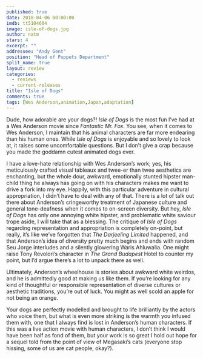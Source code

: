 ```yaml
---
published: true
date: 2018-04-06 00:00:00
imdb: tt5104604
image: isle-of-dogs.jpg
author: natm
stars: 4
excerpt: ""
addressee: "Andy Gent"
position: "Head of Puppets Department"
split_name: true
layout: review
categories: 
  - reviews
  - current-releases
title: "Isle of Dogs"
comments: true
tags: [Wes Anderson,animation,Japan,adaptation]
---
```

Dude, how adorable are your dogs?! _Isle of Dogs_ is the most fun I’ve had at a Wes Anderson movie since _Fantastic Mr. Fox_. You see, when it comes to Wes Anderson, I maintain that his animal characters are far more endearing than his human ones. While _Isle of Dogs_ is enjoyable and so lovely to look at, it raises some uncomfortable questions. But I don’t give a crap because you made the goddamn cutest animated dogs ever.

I have a love-hate relationship with Wes Anderson’s work; yes, his meticulously crafted visual tableaux and twee-er than twee aesthetics are enchanting, but the whole dour, awkward, emotionally stunted hipster man-child thing he always has going on with his characters makes me want to drive a fork into my eye. Happily, with this particular adventure in cultural appropriation, I didn’t have to deal with any of that. There is a lot of talk out there about Anderson’s cringeworthy treatment of Japanese culture and general tone-deafness when it comes to on-screen diversity. But hey, _Isle of Dogs_ has only one annoying white hipster, and problematic white saviour trope aside, I will take that as a blessing. The critique of _Isle of Dogs_ regarding representation and appropriation is completely on-point, but really, it’s like we’ve forgotten that _The Darjeeling Limited_ happened, and that Anderson’s idea of diversity pretty much begins and ends with random Seu Jorge interludes and a silently glowering Waris Ahluwalia. One might raise Tony Revolori’s character in _The Grand Budapest_ Hotel to counter my point, but I’d argue there’s a lot to unpack there as well.

Ultimately, Anderson’s wheelhouse is stories about awkward white weirdos, and he is admittedly good at making us like them. If you’re looking for any kind of thoughtful or responsible representation of diverse cultures or aesthetic traditions, you’re out of luck. You might as well scold an apple for not being an orange.

Your dogs are perfectly modelled and brought to life brilliantly by the actors who voice them, but what is even more striking is the warmth you infused them with, one that I always find is lost in Anderson’s human characters. If this was a live action movie with human characters, I don’t think I would have been half as fond of them, but your work is so great I hold out hope for a sequel told from the point of view of Megasaki’s cats (everyone stop hissing, some of us are cat people, okay?).